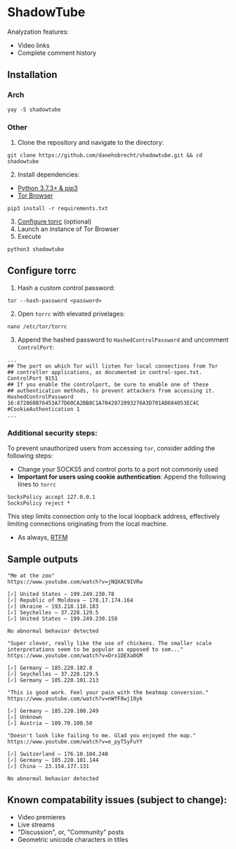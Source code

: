 # ShadowTube
Analyzation features:
 - Video links
 - Complete comment history
## Installation
### Arch
`yay -S shadowtube`
### Other
1. Clone the repository and navigate to the directory:
```
git clone https://github.com/danehobrecht/shadowtube.git && cd shadowtube
```
2. Install dependencies:
 - [Python 3.7.3+ & pip3](https://www.python.org/downloads/)
 - [Tor Browser](https://www.torproject.org/)
```
pip3 install -r requirements.txt
```
3. [Configure torrc](#configure-torrc) (optional)
4. Launch an instance of Tor Browser
5. Execute
```
python3 shadowtube
```
## Configure torrc
1. Hash a custom control password:
```
tor --hash-password <password>
```
2. Open `torrc` with elevated privelages:
```
nano /etc/tor/torrc
```
3. Append the hashed password to `HashedControlPassword` and uncomment `ControlPort`:
```
...
## The port on which Tor will listen for local connections from Tor
## controller applications, as documented in control-spec.txt.
ControlPort 9151
## If you enable the controlport, be sure to enable one of these
## authentication methods, to prevent attackers from accessing it.
HashedControlPassword 16:872860B76453A77D60CA2BB8C1A7042072093276A3D701AD684053EC4C
#CookieAuthentication 1
...
```
### Additional security steps:
To prevent unauthorized users from accessing `tor`, consider adding the following steps:
- Change your SOCKS5 and control ports to a port not commonly used
- **Important for users using cookie authentication**: Append the following lines to `torrc`
```
SocksPolicy accept 127.0.0.1
SocksPolicy reject *
```
This step limits connection only to the local loopback address, effectively limiting connections originating from the local machine.
- As always, [RTFM](https://2019.www.torproject.org/docs/documentation.html.en#UpToSpeed)
## Sample outputs
```
"Me at the zoo"
https://www.youtube.com/watch?v=jNQXAC9IVRw

[✓] United States — 199.249.230.78
[✓] Republic of Moldova — 178.17.174.164
[✓] Ukraine — 193.218.118.183
[✓] Seychelles — 37.228.129.5
[✓] United States — 199.249.230.158

No abnormal behavior detected
```
```
"Super clever, really like the use of chickens. The smaller scale interpretations seem to be popular as opposed to som..."
https://www.youtube.com/watch?v=Drx1DEXa0GM

[✓] Germany — 185.220.102.8
[✓] Seychelles — 37.228.129.5
[✓] Germany — 185.220.101.213

"This is good work. Feel your pain with the beatmap conversion."
https://www.youtube.com/watch?v=nWfF8wj19yk

[✓] Germany — 185.220.100.249
[✓] Unknown
[✓] Austria — 109.70.100.50

"Doesn't look like failing to me. Glad you enjoyed the map."
https://www.youtube.com/watch?v=e_pyT5yFuYY

[✓] Switzerland — 176.10.104.240
[✓] Germany — 185.220.101.144
[✓] China — 23.154.177.131

No abnormal behavior detected
```
## Known compatability issues (subject to change):
 - Video premieres
 - Live streams
 - "Discussion", or, "Community" posts
 - Geometric unicode characters in titles
